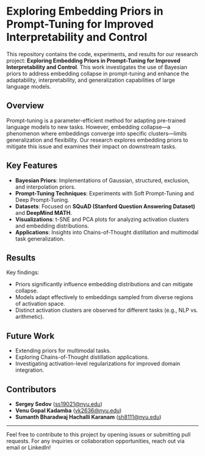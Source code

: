 # Exploring Embedding Priors in Prompt-Tuning for Improved Interpretability and Control

This repository contains the code, experiments, and results for our research project: **Exploring Embedding Priors in Prompt-Tuning for Improved Interpretability and Control**. This work investigates the use of Bayesian priors to address embedding collapse in prompt-tuning and enhance the adaptability, interpretability, and generalization capabilities of large language models.

## Overview
Prompt-tuning is a parameter-efficient method for adapting pre-trained language models to new tasks. However, embedding collapse—a phenomenon where embeddings converge into specific clusters—limits generalization and flexibility. Our research explores embedding priors to mitigate this issue and examines their impact on downstream tasks.

## Key Features
- **Bayesian Priors**: Implementations of Gaussian, structured, exclusion, and interpolation priors.
- **Prompt-Tuning Techniques**: Experiments with Soft Prompt-Tuning and Deep Prompt-Tuning.
- **Datasets**: Focused on **SQuAD (Stanford Question Answering Dataset)** and **DeepMind MATH**.
- **Visualizations**: t-SNE and PCA plots for analyzing activation clusters and embedding distributions.
- **Applications**: Insights into Chains-of-Thought distillation and multimodal task generalization.



## Results
Key findings:
- Priors significantly influence embedding distributions and can mitigate collapse.
- Models adapt effectively to embeddings sampled from diverse regions of activation space.
- Distinct activation clusters are observed for different tasks (e.g., NLP vs. arithmetic).

## Future Work
- Extending priors for multimodal tasks.
- Exploring Chains-of-Thought distillation applications.
- Investigating activation-level regularizations for improved domain integration.

## Contributors
- **Sergey Sedov** ([ss19021@nyu.edu](mailto:ss19021@nyu.edu))
- **Venu Gopal Kadamba** ([vk2636@nyu.edu](mailto:vk2636@nyu.edu))
- **Sumanth Bharadwaj Hachalli Karanam** ([sh8111@nyu.edu](mailto:sh8111@nyu.edu))


---
Feel free to contribute to this project by opening issues or submitting pull requests. For any inquiries or collaboration opportunities, reach out via email or LinkedIn!
